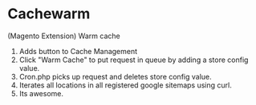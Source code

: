 Cachewarm
=========

(Magento Extension) Warm cache

1. Adds button to Cache Management
2. Click "Warm Cache" to put request in queue by adding a store config value.
3. Cron.php picks up request and deletes store config value.
4. Iterates all locations in all registered google sitemaps using curl.
5. Its awesome.